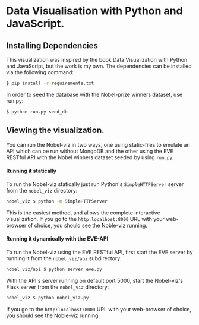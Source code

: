 # Data Visualisation with Python and JavaScript.

## Installing Dependencies

This visualization was inspired by the book Data Visualization with Python and JavaScript, but the work is my own.
The dependencies can be installed via the following command:

```sh
$ pip install -r requirements.txt
```

In order to seed the database with the Nobel-prize winners dataset, use run.py:

```sh
$ python run.py seed_db
```

## Viewing the visualization.

You can run the Nobel-viz in two ways, one using static-files to emulate an API which can be run without MongoDB and the other using the EVE RESTful API with the Nobel winners dataset seeded by using `run.py`.  

#### Running it statically
To run the Nobel-viz statically just run Python's `SimpleHTTPServer` server from the `nobel_viz` directory:

```sh
nobel_viz $ python -m SimpleHTTPServer 
```
This is the easiest method, and allows the complete interactive visualization.
If you go to the `http:localhost:8000` URL with your web-browser of choice, you should see the Noble-viz running.

#### Running it dynamically with the EVE-API
To run the Nobel-viz using the EVE RESTful API, first start the EVE server by running it from the `nobel_viz/api` subdirectory:

```sh
nobel_viz/api $ python server_eve.py         
```
With the API's server running on default port 5000, start the Nobel-viz's Flask server from the `nobel_viz` directory:

```sh
nobel_viz $ python nobel_viz.py     
```
If you go to the `http:localhost:8000` URL with your web-browser of choice, you should see the Noble-viz running.
